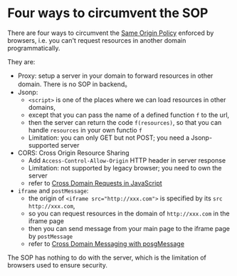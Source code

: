 
# Four ways to circumvent the SOP

There are four ways to circumvent the [Same Origin Policy](https://developer.mozilla.org/en-US/docs/Web/Security/Same-origin_policy)
enforced by browsers, i.e. you can't request resources in another domain programmatically.

They are:

  * Proxy: setup a server in your domain to forward resources in other domain. There is no SOP in backend。
  * Jsonp: 
    - `<script>` is one of the places where we can load resources in other domains, 
    -  except that you can pass the name of a defined function `f` to the url,
    - then the server can return the code `f(resources)`, so that you can handle `resources` in your own functio `f`
    - Limitation: you can only GET but not POST; you need a Jsonp-supported server
  * CORS: Cross Origin Resource Sharing
    - Add `Access-Control-Allow-Origin` HTTP header in server response
    - Limitation: not supported by legacy browser; you need to own the server
    - refer to [Cross Domain Requests in JavaScript](https://jvaneyck.wordpress.com/2014/01/07/cross-domain-requests-in-javascript/)
  * `iframe` and `postMessage`: 
    - the origin of `<iframe src="http://xxx.com">` is specified by its `src` `http://xxx.com`, 
    - so you can request resources in the domain of `http://xxx.com` in the iframe page
    - then you can send message from your main page to the iframe page by `postMessage`
    - refer to [Cross Domain Messaging with posgMessage](http://blog.teamtreehouse.com/cross-domain-messaging-with-postmessage)
    
The SOP has nothing to do with the server, which is the limitation of browsers used to ensure security. 
